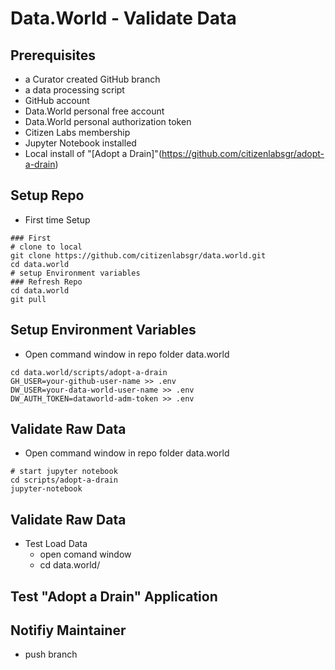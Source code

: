 # Data.World - Validate Data

## Prerequisites
* a Curator created GitHub branch 
* a data processing script
* GitHub account
* Data.World personal free account
* Data.World personal authorization token
* Citizen Labs membership
* Jupyter Notebook installed 
* Local install of "[Adopt a Drain]"(https://github.com/citizenlabsgr/adopt-a-drain)

## Setup Repo
* First time Setup 
```
### First 
# clone to local
git clone https://github.com/citizenlabsgr/data.world.git
cd data.world
# setup Environment variables
### Refresh Repo
cd data.world
git pull
```
## Setup Environment Variables
* Open command window in repo folder data.world
```
cd data.world/scripts/adopt-a-drain
GH_USER=your-github-user-name >> .env
DW_USER=your-data-world-user-name >> .env
DW_AUTH_TOKEN=dataworld-adm-token >> .env
```
## Validate Raw Data
* Open command window in repo folder data.world
```
# start jupyter notebook
cd scripts/adopt-a-drain
jupyter-notebook
```

## Validate Raw Data
* Test Load Data 
    * open comand window
    * cd data.world/
## Test "Adopt a Drain" Application
## Notifiy Maintainer
* push branch 



